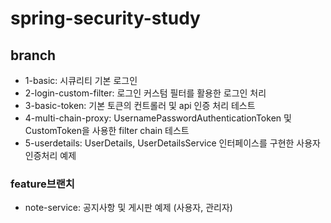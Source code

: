 # spring-security-study

## branch
- 1-basic: 시큐리티 기본 로그인
- 2-login-custom-filter: 로그인 커스텀 필터를 활용한 로그인 처리
- 3-basic-token:  기본 토큰의 컨트롤러 및 api 인증 처리 테스트
- 4-multi-chain-proxy: UsernamePasswordAuthenticationToken 및 CustomToken을 사용한 filter chain 테스트
- 5-userdetails: UserDetails, UserDetailsService 인터페이스를 구현한 사용자 인증처리 예제

### feature브랜치
- note-service: 공지사항 및 게시판 예제 (사용자, 관리자)


